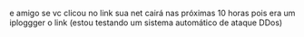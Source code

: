 e amigo se vc clicou no link sua net cairá nas próximas 
10 horas pois era um iploggger o link 
(estou testando um sistema automático de ataque DDos)
